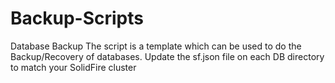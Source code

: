 # Backup-Scripts
Database Backup
The script is a template which can be used to do the Backup/Recovery of databases.
Update the sf.json file on each DB directory to match your SolidFire cluster
